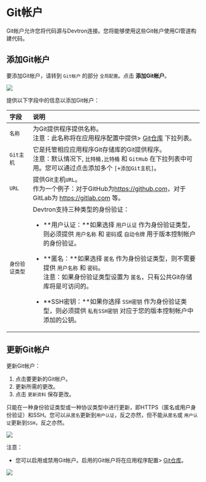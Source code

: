 ﻿# Git帐户
Git帐户允许您将代码源与Devtron连接。您将能够使用这些Git帐户使用CI管道构建代码。
## 添加Git帐户
要添加Git帐户，请转到 `Git帐户` 的部分 `全局配置`。点击 **添加Git帐户**。

![](https://devtron-public-asset.s3.us-east-2.amazonaws.com/images/global-configurations/git-accounts/git-accounts.jpg)

提供以下字段中的信息以添加Git帐户：

|字段|说明|
| :- | :- |
|`名称`|为Git提供程序提供名称。<br>注意：此名称将在应用程序配置中提供> [Git仓库](../creating-application/git-material.md) 下拉列表。</br>|
|`Git主机`|它是托管相应应用程序Git存储库的Git提供程序。<br>注意：默认情况下, `比特桶,比特桶` 和 `GitHub` 在下拉列表中可用。您可以通过点击添加多个 `[+添加Git主机]`。</br>|
|`URL`|提供Git主机`URL`。<br>作为一个例子：对于GitHub为<https://github.com>，对于GitLab为 <https://gitlab.com> 等。|
|`身份验证类型`|Devtron支持三种类型的身份验证：<ul><li>**用户认证：**如果选择 `用户认证` 作为身份验证类型，则必须提供 `用户名称` 和 `密码`或 `自动令牌` 用于版本控制帐户的身份验证。</li></ul> <ul><li>**匿名：**如果选择 `匿名` 作为身份验证类型，则不需要提供 `用户名称` 和 `密码`。<br>注意：如果身份验证类型设置为 `匿名`，只有公共Git存储库将是可访问的。</li></ul><ul><li>**SSH密钥：**如果你选择 `SSH密钥` 作为身份验证类型，则必须提供 `私有SSH密钥` 对应于您的版本控制帐户中添加的公钥。</li></ul>|

## 更新Git帐户
更新Git帐户：

1. 点击要更新的Git帐户。
1. 更新所需的更改。
1. 点击 `更新资料` 保存更改。

只能在一种身份验证类型或一种协议类型中进行更新，即HTTPS（匿名或用户身份验证）和SSH。您可以从`匿名`更新到`用户认证`，反之亦然，但不能从`匿名`或 `用户认证`更新到`SSH`，反之亦然。

![](https://devtron-public-asset.s3.us-east-2.amazonaws.com/images/global-configurations/git-accounts/update-git-accounts.jpg)

注意：

* 您可以启用或禁用Git帐户。启用的Git帐户将在应用程序配置> [Git仓库](../creating-application/git-material.md)。

![](../../user-guide/global-configurations/images/git-account-enable-disable.jpg)

